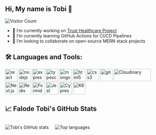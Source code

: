 ## Hi, My name is Tobi 👋

![Visitor Count](https://visitor-badge.laobi.icu/badge?page_id=Thobbytosin.Thobbytosin&left_color=gray&right_color=blue)

- 🔭 I’m currently working on [Trust Healthcare Project](https://github.com/Thobbytosin/trusthealthcare-backend-server)
- 🌱 I’m currently learning GitHub Actions for CI/CD Pipelines
- 👯 I’m looking to collaborate on open-source MERN stack projects

## 🛠️ Languages and Tools:
<p align="left">
  <img src="https://cdn.jsdelivr.net/gh/devicons/devicon/icons/react/react-original.svg" alt="react" width="40" height="40"/>
  <img src="https://cdn.jsdelivr.net/gh/devicons/devicon/icons/nodejs/nodejs-original.svg" alt="nodejs" width="40" height="40"/>
  <img src="https://cdn.jsdelivr.net/gh/devicons/devicon/icons/express/express-original.svg" alt="express" width="40" height="40"/>
  <img src="https://cdn.jsdelivr.net/gh/devicons/devicon/icons/typescript/typescript-original.svg" alt="typescript" width="40" height="40"/>
  <img src="https://cdn.jsdelivr.net/gh/devicons/devicon/icons/mongodb/mongodb-original.svg" alt="mongodb" width="40" height="40"/>
  <img src="https://cdn.jsdelivr.net/gh/devicons/devicon/icons/html5/html5-original.svg" alt="html5" width="40" height="40"/>
  <img src="https://cdn.jsdelivr.net/gh/devicons/devicon/icons/css3/css3-original.svg" alt="css3" width="40" height="40"/>
  <img src="https://cdn.jsdelivr.net/gh/devicons/devicon/icons/git/git-original.svg" alt="git" width="40" height="40"/>

  <!-- Cloudinary -->
  <img src="https://upload.wikimedia.org/wikipedia/commons/thumb/b/b2/Cloudinary_logo.svg/234px-Cloudinary_logo.svg.png?20220510233823" alt="Cloudinary" width="120" height="40"/>

  <!-- Next.js -->
  <img src="https://cdn.jsdelivr.net/gh/devicons/devicon/icons/nextjs/nextjs-original-wordmark.svg" alt="Next.js" width="40" height="40"/>

  <!-- Redis -->
  <img src="https://cdn.jsdelivr.net/gh/devicons/devicon/icons/redis/redis-original.svg" alt="Redis" width="40" height="40"/>

  <!-- Formidable -->
  <img src="https://avatars.githubusercontent.com/u/5078602?s=280&v=4" alt="Formidable" width="40" height="40"/>

  <!-- Jest -->
  <img src="https://cdn.jsdelivr.net/gh/devicons/devicon/icons/jest/jest-plain.svg" alt="Jest" width="40" height="40"/>

  <!-- Cypress -->
  <img src="https://cdn.jsdelivr.net/gh/devicons/devicon/icons/cypressio/cypressio-original.svg" alt="Cypress" width="40" height="40"/>
   <!-- K6 -->
  <img src="https://upload.wikimedia.org/wikipedia/commons/thumb/e/ef/K6-logo.svg/561px-K6-logo.svg.png?20200330143628" alt="K6" width="40" height="40"/>
  
</p>

## 📈 Falode Tobi's GitHub Stats


<div style="display: flex; justify-content: flex-start; align-items: center; gap: 20px; flex-wrap: wrap;">

<p align="left">
  <img src="https://github-readme-stats.vercel.app/api?username=Thobbytosin&show_icons=true&theme=default" alt="Tobi's GitHub stats"/>
</p>
<p align="left">
  <img src="https://github-readme-stats.vercel.app/api/top-langs/?username=Thobbytosin&layout=compact&theme=default" alt="Top languages"/>
</p>
  
</div>  



<!--
**Thobbytosin/Thobbytosin** is a ✨ _special_ ✨ repository because its `README.md` (this file) appears on your GitHub profile.

Here are some ideas to get you started:

- 🔭 I’m currently working on ...
- 🌱 I’m currently learning ...
- 👯 I’m looking to collaborate on ...
- 🤔 I’m looking for help with ...
- 💬 Ask me about ...
- 📫 How to reach me: ...
- 😄 Pronouns: ...
- ⚡ Fun fact: ...
-->

